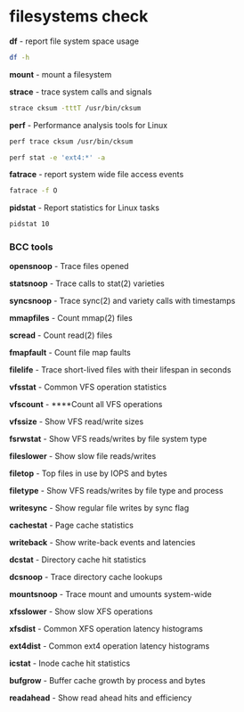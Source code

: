 # filesystems check

**df** - report file system space usage

```bash
df -h
```

**mount** - mount a filesystem

**strace** - trace system calls and signals

```bash
strace cksum -tttT /usr/bin/cksum
```

**perf** - Performance analysis tools for Linux

```bash
perf trace cksum /usr/bin/cksum
```

```bash
perf stat -e 'ext4:*' -a
```

**fatrace** - report system wide file access events

```bash
fatrace -f O
```

**pidstat** - Report statistics for Linux tasks

```bash
pidstat 10
```

### BCC tools

**opensnoop** - Trace files opened

**statsnoop** - Trace calls to stat(2) varieties

**syncsnoop** - Trace sync(2) and variety calls with timestamps

**mmapfiles** - Count mmap(2) files

**scread** - Count read(2) files

**fmapfault** - Count file map faults

**filelife** - Trace short-lived files with their lifespan in seconds

**vfsstat** - Common VFS operation statistics

**vfscount** - ****Count all VFS operations

**vfssize** - Show VFS read/write sizes

**fsrwstat** - Show VFS reads/writes by file system type

**fileslower** - Show slow file reads/writes

**filetop** - Top files in use by IOPS and bytes

**filetype** - Show VFS reads/writes by file type and process

**writesync** - Show regular file writes by sync flag

**cachestat** - Page cache statistics

**writeback** - Show write-back events and latencies

**dcstat** - Directory cache hit statistics

**dcsnoop** - Trace directory cache lookups

**mountsnoop** - Trace mount and umounts system-wide

**xfsslower** - Show slow XFS operations

**xfsdist** - Common XFS operation latency histograms

**ext4dist** - Common ext4 operation latency histograms

**icstat** - Inode cache hit statistics

**bufgrow** - Buffer cache growth by process and bytes

**readahead** - Show read ahead hits and efficiency